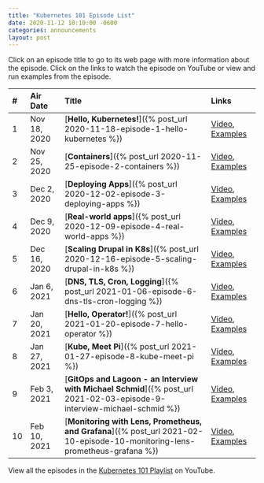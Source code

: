 ```yaml
---
title: "Kubernetes 101 Episode List"
date: 2020-11-12 10:10:00 -0600
categories: announcements
layout: post
---
```

Click on an episode title to go to its web page with more information about the episode. Click on the links to watch the episode on YouTube or view and run examples from the episode.

| # | Air Date | Title | Links |
| :--- | :--- | :--- | :--- |
| 1 | Nov 18, 2020 | [**Hello, Kubernetes!**]({% post_url 2020-11-18-episode-1-hello-kubernetes %}) | [Video](https://www.youtube.com/watch?v=IcslsH7OoYo), [Examples](https://github.com/geerlingguy/kubernetes-101/tree/master/episode-01) |
| 2 | Nov 25, 2020 | [**Containers**]({% post_url 2020-11-25-episode-2-containers %}) | [Video](https://www.youtube.com/watch?v=AHDrejEv0SM), [Examples](https://github.com/geerlingguy/kubernetes-101/blob/master/episode-02) |
| 3 | Dec 2, 2020 | [**Deploying Apps**]({% post_url 2020-12-02-episode-3-deploying-apps %}) | [Video](https://www.youtube.com/watch?v=nn9J9sWLj_w), [Examples](https://github.com/geerlingguy/kubernetes-101/blob/master/episode-03) |
| 4 | Dec 9, 2020 | [**Real-world apps**]({% post_url 2020-12-09-episode-4-real-world-apps %}) | [Video](https://www.youtube.com/watch?v=mrxA8g3w6ic), [Examples](https://github.com/geerlingguy/kubernetes-101/blob/master/episode-04) |
| 5 | Dec 16, 2020 | [**Scaling Drupal in K8s**]({% post_url 2020-12-16-episode-5-scaling-drupal-in-k8s %}) | [Video](https://www.youtube.com/watch?v=euZdS5b2siA), [Examples](https://github.com/geerlingguy/kubernetes-101/blob/master/episode-05) |
| 6 | Jan 6, 2021 | [**DNS, TLS, Cron, Logging**]({% post_url 2021-01-06-episode-6-dns-tls-cron-logging %}) | [Video](https://www.youtube.com/watch?v=E1_uINjq2As), [Examples](https://github.com/geerlingguy/kubernetes-101/blob/master/episode-06) |
| 7 | Jan 20, 2021 | [**Hello, Operator!**]({% post_url 2021-01-20-episode-7-hello-operator %}) | [Video](https://www.youtube.com/watch?v=Q7G6DBaIJ1c), [Examples](https://github.com/geerlingguy/kubernetes-101/blob/master/episode-07) |
| 8 | Jan 27, 2021 | [**Kube, Meet Pi**]({% post_url 2021-01-27-episode-8-kube-meet-pi %}) | [Video](https://www.youtube.com/watch?v=_r1wN6cD32w), [Examples](https://github.com/geerlingguy/kubernetes-101/blob/master/episode-08) |
| 9 | Feb 3, 2021 | [**GitOps and Lagoon - an Interview with Michael Schmid**]({% post_url 2021-02-03-episode-9-interview-michael-schmid %}) | [Video](https://www.youtube.com/watch?v=D5QOwhLE3mY), [Examples](https://github.com/geerlingguy/kubernetes-101/blob/master/episode-09) |
| 10 | Feb 10, 2021 | [**Monitoring with Lens, Prometheus, and Grafana**]({% post_url 2021-02-10-episode-10-monitoring-lens-prometheus-grafana %}) | [Video](https://www.youtube.com/watch?v=zW-E8THfvPY), [Examples](https://github.com/geerlingguy/kubernetes-101/blob/master/episode-10) |

View all the episodes in the [Kubernetes 101 Playlist](https://www.youtube.com/playlist?list=PL2_OBreMn7FoYmfx27iSwocotjiikS5BD) on YouTube.
